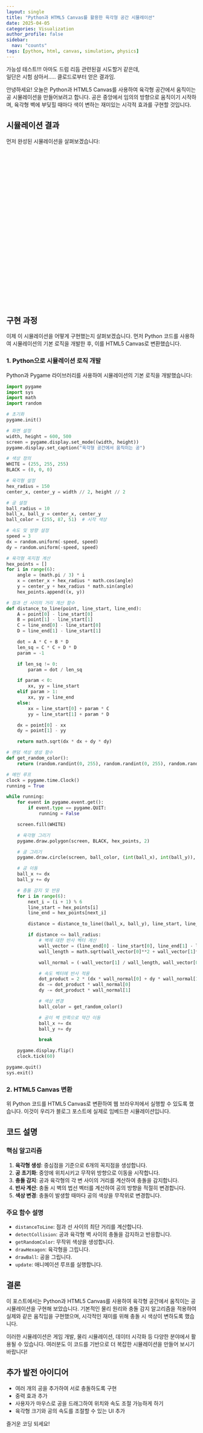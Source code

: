 ```yaml
---
layout: single
title: "Python과 HTML5 Canvas를 활용한 육각형 공간 시뮬레이션"
date: 2025-04-05
categories: Visualization
author_profile: false
sidebar:
  nav: "counts"
tags: [python, html, canvas, simulation, physics]
---
```


가능성 테스트!!! 아마도 드럼 리듬 관련된걸 시도할거 같은데,  
일단은 시험 삼아서..... 클로드로부터 얻은 결과임.

안녕하세요! 오늘은 Python과 HTML5 Canvas를 사용하여 육각형 공간에서 움직이는 공 시뮬레이션을 만들어보려고 합니다. 공은 중앙에서 임의의 방향으로 움직이기 시작하며, 육각형 벽에 부딪힐 때마다 색이 변하는 재미있는 시각적 효과를 구현할 것입니다.

## 시뮬레이션 결과

먼저 완성된 시뮬레이션을 살펴보겠습니다:

<div id="hexagonSimulation" style="width: 100%; height: 400px; margin: 20px 0;"></div>

<script>
document.addEventListener('DOMContentLoaded', function() {
  const canvas = document.createElement('canvas');
  canvas.width = 500;
  canvas.height = 400;
  
  const container = document.getElementById('hexagonSimulation');
  container.appendChild(canvas);
  
  const ctx = canvas.getContext('2d');
  
  // 육각형 설정
  const hexRadius = 150;
  const centerX = canvas.width / 2;
  const centerY = canvas.height / 2;
  
  // 공 설정
  const ballRadius = 10;
  let ballX = centerX;
  let ballY = centerY;
  let ballColor = '#FF5733';
  
  // 속도 및 방향 설정
  const speed = 3;
  let dx = Math.random() * speed * 2 - speed;
  let dy = Math.random() * speed * 2 - speed;
  
  // 육각형 꼭지점 계산
  const hexPoints = [];
  for (let i = 0; i < 6; i++) {
    const angle = (Math.PI / 3) * i;
    const x = centerX + hexRadius * Math.cos(angle);
    const y = centerY + hexRadius * Math.sin(angle);
    hexPoints.push({ x, y });
  }
  
  // 육각형 그리기 함수
  function drawHexagon() {
    ctx.beginPath();
    ctx.moveTo(hexPoints[0].x, hexPoints[0].y);
    for (let i = 1; i < 6; i++) {
      ctx.lineTo(hexPoints[i].x, hexPoints[i].y);
    }
    ctx.closePath();
    ctx.strokeStyle = '#000000';
    ctx.lineWidth = 2;
    ctx.stroke();
  }
  
  // 공 그리기 함수
  function drawBall() {
    ctx.beginPath();
    ctx.arc(ballX, ballY, ballRadius, 0, Math.PI * 2);
    ctx.fillStyle = ballColor;
    ctx.fill();
    ctx.closePath();
  }
  
  // 랜덤 색상 생성 함수
  function getRandomColor() {
    const letters = '0123456789ABCDEF';
    let color = '#';
    for (let i = 0; i < 6; i++) {
      color += letters[Math.floor(Math.random() * 16)];
    }
    return color;
  }
  
  // 점과 선 사이의 거리 계산 함수
  function distanceToLine(point, lineStart, lineEnd) {
    const A = point.x - lineStart.x;
    const B = point.y - lineStart.y;
    const C = lineEnd.x - lineStart.x;
    const D = lineEnd.y - lineStart.y;
    
    const dot = A * C + B * D;
    const lenSq = C * C + D * D;
    let param = -1;
    
    if (lenSq !== 0) {
      param = dot / lenSq;
    }
    
    let xx, yy;
    
    if (param < 0) {
      xx = lineStart.x;
      yy = lineStart.y;
    } else if (param > 1) {
      xx = lineEnd.x;
      yy = lineEnd.y;
    } else {
      xx = lineStart.x + param * C;
      yy = lineStart.y + param * D;
    }
    
    const dx = point.x - xx;
    const dy = point.y - yy;
    
    return Math.sqrt(dx * dx + dy * dy);
  }
  
  // 충돌 감지 및 반응 함수
  function detectCollision() {
    for (let i = 0; i < 6; i++) {
      const nextIndex = (i + 1) % 6;
      const lineStart = hexPoints[i];
      const lineEnd = hexPoints[nextIndex];
      
      const distance = distanceToLine({ x: ballX, y: ballY }, lineStart, lineEnd);
      
      if (distance <= ballRadius) {
        // 벽에 대한 반사 벡터 계산
        const wallVectorX = lineEnd.x - lineStart.x;
        const wallVectorY = lineEnd.y - lineStart.y;
        const wallLength = Math.sqrt(wallVectorX * wallVectorX + wallVectorY * wallVectorY);
        
        const wallNormalX = -wallVectorY / wallLength;
        const wallNormalY = wallVectorX / wallLength;
        
        // 속도 벡터에 반사 적용
        const dotProduct = 2 * (dx * wallNormalX + dy * wallNormalY);
        dx -= dotProduct * wallNormalX;
        dy -= dotProduct * wallNormalY;
        
        // 색상 변경
        ballColor = getRandomColor();
        
        // 공이 벽 안쪽으로 약간 이동
        ballX += dx;
        ballY += dy;
        
        return;
      }
    }
  }
  
  // 애니메이션 루프
  function update() {
    ctx.clearRect(0, 0, canvas.width, canvas.height);
    
    drawHexagon();
    drawBall();
    
    // 공 이동
    ballX += dx;
    ballY += dy;
    
    // 충돌 감지
    detectCollision();
    
    requestAnimationFrame(update);
  }
  
  // 애니메이션 시작
  update();
});
</script>

## 구현 과정

이제 이 시뮬레이션을 어떻게 구현했는지 살펴보겠습니다. 먼저 Python 코드를 사용하여 시뮬레이션의 기본 로직을 개발한 후, 이를 HTML5 Canvas로 변환했습니다.

### 1. Python으로 시뮬레이션 로직 개발

Python과 Pygame 라이브러리를 사용하여 시뮬레이션의 기본 로직을 개발했습니다:

```python
import pygame
import sys
import math
import random

# 초기화
pygame.init()

# 화면 설정
width, height = 600, 500
screen = pygame.display.set_mode((width, height))
pygame.display.set_caption("육각형 공간에서 움직이는 공")

# 색상 정의
WHITE = (255, 255, 255)
BLACK = (0, 0, 0)

# 육각형 설정
hex_radius = 150
center_x, center_y = width // 2, height // 2

# 공 설정
ball_radius = 10
ball_x, ball_y = center_x, center_y
ball_color = (255, 87, 51)  # 시작 색상

# 속도 및 방향 설정
speed = 3
dx = random.uniform(-speed, speed)
dy = random.uniform(-speed, speed)

# 육각형 꼭지점 계산
hex_points = []
for i in range(6):
    angle = (math.pi / 3) * i
    x = center_x + hex_radius * math.cos(angle)
    y = center_y + hex_radius * math.sin(angle)
    hex_points.append((x, y))

# 점과 선 사이의 거리 계산 함수
def distance_to_line(point, line_start, line_end):
    A = point[0] - line_start[0]
    B = point[1] - line_start[1]
    C = line_end[0] - line_start[0]
    D = line_end[1] - line_start[1]

    dot = A * C + B * D
    len_sq = C * C + D * D
    param = -1

    if len_sq != 0:
        param = dot / len_sq

    if param < 0:
        xx, yy = line_start
    elif param > 1:
        xx, yy = line_end
    else:
        xx = line_start[0] + param * C
        yy = line_start[1] + param * D

    dx = point[0] - xx
    dy = point[1] - yy

    return math.sqrt(dx * dx + dy * dy)

# 랜덤 색상 생성 함수
def get_random_color():
    return (random.randint(0, 255), random.randint(0, 255), random.randint(0, 255))

# 메인 루프
clock = pygame.time.Clock()
running = True

while running:
    for event in pygame.event.get():
        if event.type == pygame.QUIT:
            running = False

    screen.fill(WHITE)

    # 육각형 그리기
    pygame.draw.polygon(screen, BLACK, hex_points, 2)

    # 공 그리기
    pygame.draw.circle(screen, ball_color, (int(ball_x), int(ball_y)), ball_radius)

    # 공 이동
    ball_x += dx
    ball_y += dy

    # 충돌 감지 및 반응
    for i in range(6):
        next_i = (i + 1) % 6
        line_start = hex_points[i]
        line_end = hex_points[next_i]

        distance = distance_to_line((ball_x, ball_y), line_start, line_end)

        if distance <= ball_radius:
            # 벽에 대한 반사 벡터 계산
            wall_vector = (line_end[0] - line_start[0], line_end[1] - line_start[1])
            wall_length = math.sqrt(wall_vector[0]**2 + wall_vector[1]**2)

            wall_normal = (-wall_vector[1] / wall_length, wall_vector[0] / wall_length)

            # 속도 벡터에 반사 적용
            dot_product = 2 * (dx * wall_normal[0] + dy * wall_normal[1])
            dx -= dot_product * wall_normal[0]
            dy -= dot_product * wall_normal[1]

            # 색상 변경
            ball_color = get_random_color()

            # 공이 벽 안쪽으로 약간 이동
            ball_x += dx
            ball_y += dy

            break

    pygame.display.flip()
    clock.tick(60)

pygame.quit()
sys.exit()
```

### 2. HTML5 Canvas 변환

위 Python 코드를 HTML5 Canvas로 변환하여 웹 브라우저에서 실행할 수 있도록 했습니다. 이것이 우리가 블로그 포스트에 실제로 임베드한 시뮬레이션입니다.

## 코드 설명

### 핵심 알고리즘

1. **육각형 생성**: 중심점을 기준으로 6개의 꼭지점을 생성합니다.
2. **공 초기화**: 중앙에 위치시키고 무작위 방향으로 이동을 시작합니다.
3. **충돌 감지**: 공과 육각형의 각 변 사이의 거리를 계산하여 충돌을 감지합니다.
4. **반사 계산**: 충돌 시 벽의 법선 벡터를 계산하여 공의 방향을 적절히 변경합니다.
5. **색상 변경**: 충돌이 발생할 때마다 공의 색상을 무작위로 변경합니다.

### 주요 함수 설명

- `distanceToLine`: 점과 선 사이의 최단 거리를 계산합니다.
- `detectCollision`: 공과 육각형 벽 사이의 충돌을 감지하고 반응합니다.
- `getRandomColor`: 무작위 색상을 생성합니다.
- `drawHexagon`: 육각형을 그립니다.
- `drawBall`: 공을 그립니다.
- `update`: 애니메이션 루프를 실행합니다.

## 결론

이 포스트에서는 Python과 HTML5 Canvas를 사용하여 육각형 공간에서 움직이는 공 시뮬레이션을 구현해 보았습니다. 기본적인 물리 원리와 충돌 감지 알고리즘을 적용하여 실제와 같은 움직임을 구현했으며, 시각적인 재미를 위해 충돌 시 색상이 변하도록 했습니다.

이러한 시뮬레이션은 게임 개발, 물리 시뮬레이션, 데이터 시각화 등 다양한 분야에서 활용될 수 있습니다. 여러분도 이 코드를 기반으로 더 복잡한 시뮬레이션을 만들어 보시기 바랍니다!

## 추가 발전 아이디어

- 여러 개의 공을 추가하여 서로 충돌하도록 구현
- 중력 효과 추가
- 사용자가 마우스로 공을 드래그하여 위치와 속도 조절 가능하게 하기
- 육각형 크기와 공의 속도를 조절할 수 있는 UI 추가

즐거운 코딩 되세요!
